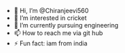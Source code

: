 - 👋 Hi, I’m @Chiranjeevi560
- 👀 I’m interested in cricket
- 🌱 I’m currently pursuing engineering
- 📫 How to reach me via git hub
- ⚡ Fun fact: iam from india

<!---
Chiranjeevi560/Chiranjeevi560 is a ✨ special ✨ repository because its `README.md` (this file) appears on your GitHub profile.
You can click the Preview link to take a look at your changes.
--->
